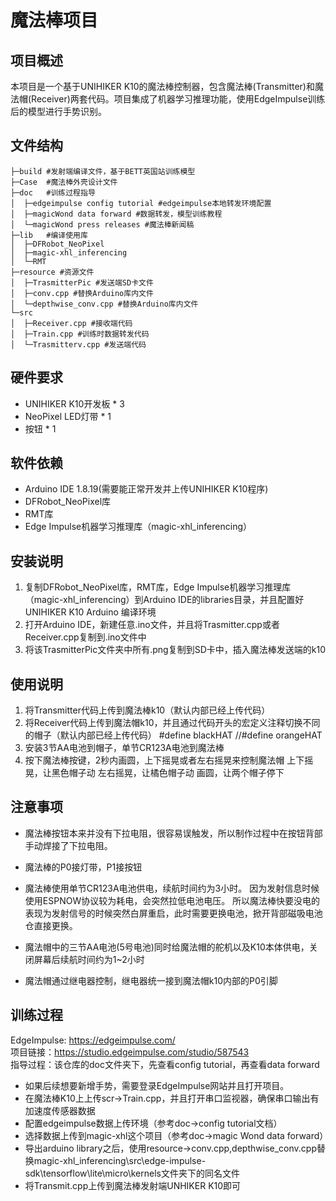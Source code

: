 # 魔法棒项目

## 项目概述
本项目是一个基于UNIHIKER K10的魔法棒控制器，包含魔法棒(Transmitter)和魔法帽(Receiver)两套代码。项目集成了机器学习推理功能，使用EdgeImpulse训练后的模型进行手势识别。

## 文件结构
```
├─build #发射端编译文件，基于BETT英国站训练模型
├─Case  #魔法棒外壳设计文件
├─doc   #训练过程指导
│  ├─edgeimpulse config tutorial #edgeimpulse本地转发环境配置
│  ├─magicWond data forward #数据转发，模型训练教程
│  └─magicWond press releases #魔法棒新闻稿
├─lib   #编译使用库
│  ├─DFRobot_NeoPixel
│  ├─magic-xhl_inferencing
│  └─RMT
├─resource #资源文件
│  ├─TrasmitterPic #发送端SD卡文件
│  ├─conv.cpp #替换Arduino库内文件
│  └─depthwise_conv.cpp #替换Arduino库内文件
└─src
│  ├─Receiver.cpp #接收端代码
│  ├─Train.cpp #训练时数据转发代码
│  └─Trasmitterv.cpp #发送端代码

```

## 硬件要求
- UNIHIKER K10开发板 * 3
- NeoPixel LED灯带 * 1
- 按钮 * 1

## 软件依赖
- Arduino IDE 1.8.19(需要能正常开发并上传UNIHIKER K10程序)
- DFRobot_NeoPixel库
- RMT库
- Edge Impulse机器学习推理库（magic-xhl_inferencing）

## 安装说明
1. 复制DFRobot_NeoPixel库，RMT库，Edge Impulse机器学习推理库（magic-xhl_inferencing）到Arduino IDE的libraries目录，并且配置好UNIHIKER K10 Arduino 编译环境
2. 打开Arduino IDE，新建任意.ino文件，并且将Trasmitter.cpp或者Receiver.cpp复制到.ino文件中
4. 将该TrasmitterPic文件夹中所有.png复制到SD卡中，插入魔法棒发送端的k10

## 使用说明
1. 将Transmitter代码上传到魔法棒k10（默认内部已经上传代码）
2. 将Receiver代码上传到魔法帽k10，并且通过代码开头的宏定义注释切换不同的帽子（默认内部已经上传代码）
#define blackHAT
//#define orangeHAT
3. 安装3节AA电池到帽子，单节CR123A电池到魔法棒
4. 按下魔法棒按键，2秒内画圆，上下摇晃或者左右摇晃来控制魔法帽
上下摇晃，让黑色帽子动
左右摇晃，让橘色帽子动
画圆，让两个帽子停下

## 注意事项
- 魔法棒按钮本来并没有下拉电阻，很容易误触发，所以制作过程中在按钮背部手动焊接了下拉电阻。
- 魔法棒的P0接灯带，P1接按钮
- 魔法棒使用单节CR123A电池供电，续航时间约为3小时。
因为发射信息时候使用ESPNOW协议较为耗电，会突然拉低电池电压。
所以魔法棒快要没电的表现为发射信号的时候突然白屏重启，此时需要更换电池，掀开背部磁吸电池仓直接更换。

- 魔法帽中的三节AA电池(5号电池)同时给魔法帽的舵机以及K10本体供电，关闭屏幕后续航时间约为1~2小时
- 魔法帽通过继电器控制，继电器统一接到魔法帽k10内部的P0引脚

## 训练过程
EdgeImpulse: https://edgeimpulse.com/<br/>
项目链接：https://studio.edgeimpulse.com/studio/587543<br/>
指导过程：该仓库的doc文件夹下，先查看config tutorial，再查看data forward<br/>

- 如果后续想要新增手势，需要登录EdgeImpulse网站并且打开项目。
- 在魔法棒K10上上传scr->Train.cpp，并且打开串口监视器，确保串口输出有加速度传感器数据
- 配置edgeimpulse数据上传环境（参考doc->config tutorial文档）
- 选择数据上传到magic-xhl这个项目（参考doc->magic Wond data forward）
- 导出arduino library之后，使用resource->conv.cpp,depthwise_conv.cpp替换magic-xhl_inferencing\src\edge-impulse-sdk\tensorflow\lite\micro\kernels文件夹下的同名文件
- 将Transmit.cpp上传到魔法棒发射端UNHIKER K10即可